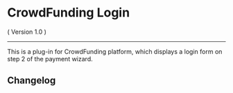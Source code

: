 CrowdFunding Login
==========================
( Version 1.0 )
- - -

This is a plug-in for CrowdFunding platform, which displays a login form on step 2 of the payment wizard.

Changelog
---------
